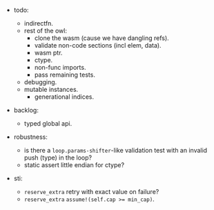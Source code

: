 
- todo:
    - indirectfn.
    - rest of the owl:
        - clone the wasm (cause we have dangling refs).
        - validate non-code sections (incl elem, data).
        - wasm ptr.
        - ctype.
        - non-func imports.
        - pass remaining tests.
    - debugging.
    - mutable instances.
        - generational indices.


- backlog:
    - typed global api.

- robustness:
    - is there a `loop.params-shifter`-like validation test with an invalid push (type) in the loop?
    - static assert little endian for ctype?

- sti:
    - `reserve_extra` retry with exact value on failure?
    - `reserve_extra` `assume!(self.cap >= min_cap)`.


